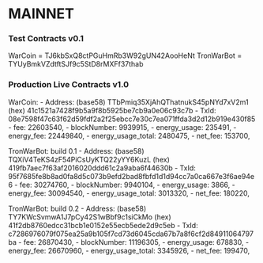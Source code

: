 # MAINNET

### Test Contracts v0.1
  WarCoin     = TJ6kbSxQ8ctPGuHmRb3W92gUN42AooHeNt
  TronWarBot  = TYUyBmkVZdtftSJf9c5StD8rMXFf37thab


### Production Live Contracts v1.0
  WarCoin:
    - Address: (base58) TTbPmiq35XjAhQThatnukS45pNYd7xV2m1
                  (hex) 41c1521a7428f9b5a9f8b5925be7cb9a0e06c93c7b
    - TxId: 08e7598f47c63f62d59fdf2a2f25ebcc7e30c7ea071ffda3d2d12b919e430f85
    - fee: 22603540,
    - blockNumber: 9939915,
    - energy_usage: 235491,
    - energy_fee: 22449840,
    - energy_usage_total: 2480475,
    - net_fee: 153700,

  TronWarBot: build 0.1
    - Address: (base58) TQXiV4TeKS4zF54PiCsUyKTQ22yYY6KuzL
                  (hex) 419fb7aec7f63af2016020ddd61c2a9aba6f44630b
    - TxId: 95f7685fe8b8ad0fa8d5c073b9efd2bad8fbfd1d1d94cc7a0ca667e3f6ae94e6
    - fee: 30274760,
    - blockNumber: 9940104,
    - energy_usage: 3866,
    - energy_fee: 30094540,
    - energy_usage_total: 3013320,
    - net_fee: 180220,

  TronWarBot: build 0.2
    - Address: (base58) TY7KWcSvmwA1J7pCy42S1wBbf9c1siCkMo
                  (hex) 41f2db8760edcc31bcb1e0152e55ecb5ede2d9c5eb
    - TxId: c7286976079f075ea25a9b105f7cd73d6045cda67b7a8f6cf2d84911064797ba
    - fee: 26870430,
    - blockNumber: 11196305,
    - energy_usage: 678830,
    - energy_fee: 26670960,
    - energy_usage_total: 3345926,
    - net_fee: 199470,
